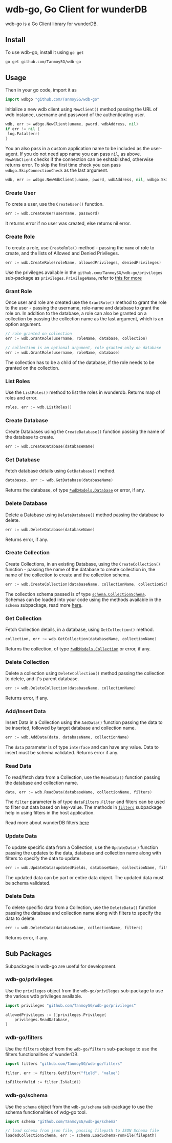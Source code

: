 # wdb-go, Go Client for wunderDB

wdb-go is a Go Client library for wunderDB.

## Install

To use wdb-go, install it using `go get`

```sh
go get github.com/TanmoySG/wdb-go
```

## Usage

Then in your go code, import it as

```go
import wdbgo "github.com/TanmoySG/wdb-go"
```

Initialize a new wdb client using `NewClient()` method passing the URL of wdb instance, username and password of the authenticating user.

```go
wdb, err := wdbgo.NewClient(uname, pword, wdbAddress, nil)
if err != nil {
 log.Fatal(err)
}
```

You an also pass in a custom application name to be included as the user-agent. If you do not need app name you can pass `nil`, as above. `NewWdbClient` checks if the connection can be eshtablished, otherwise returns error. To skip the first time check you can pass `wdbgo.SkipConnectionCheck` as the last argument.

```go
wdb, err := wdbgo.NewWdbClient(uname, pword, wdbAddress, nil, wdbgo.SkipConnectionCheck)
```

### Create User

To crete a user, use the `CreateUser()` function.

```go
err := wdb.CreateUser(username, password)
```

It returns error if no user was created, else returns nil error.

### Create Role

To create a role, use `CreateRole()` method - passing the `name` of role to create, and the lists of Allowed and Denied Privileges.

```go
err := wdb.CreateRole(roleName, allowedPrivileges, deniedPrivileges)
```

Use the privileges available in the `github.com/TanmoySG/wdb-go/privileges` sub-package as `privileges.PrivilegeName`, refer to [this for more](./README.md#sub-packages)

### Grant Role

Once user and role are created use the `GrantRole()` method to grant the role to the user - passing the username, role-name and database to grant the role on. In addition to the database, a role can also be granted on a collection by passing the collection name as the last argument, which is an option argument.

```go
// role granted on collection
err := wdb.GrantRole(username, roleName, database, collection)

// collection is an optional argument, role granted only on database
err := wdb.GrantRole(username, roleName, database) 
```

The collection has to be a child of the database, if the role needs to be granted on the collection.

### List Roles

Use the `ListRoles()` method to list the roles in wunderdb. Returns map of roles and error.

```go
roles, err := wdb.ListRoles() 
```

### Create Database

Create Databases using the `CreateDatabase()` function passing the name of the database to create.

```go
err := wdb.CreateDatabase(databaseName)
```

### Get Database

Fetch database details using `GetDatabase()` method.

```go
databases, err := wdb.GetDatabase(databaseName)
```

Returns the database, of type [`*wdbModels.Database`](https://github.com/TanmoySG/wunderDB/blob/main/model/models.go#L29) or error, if any.

### Delete Database

Delete a Database using `DeleteDatabase()` method passing the database to delete.

```go
err := wdb.DeleteDatabase(databaseName)
```

Returns error, if any.

### Create Collection

Create Collections, in an existing Database, using the `CreateCollection()` function - passing the name of the database to create collection in, the name of the collection to create and the collection schema.

```go
err := wdb.CreateCollection(databaseName, collectionName, collectionSchema)
```

The collection schema passed is of type [`schema.CollectionSchema`](./schema/schema.go). Schemas can be loaded into your code using the methods available in the `schema` subpackage, read more [here](#wdb-goschema).

### Get Collection

Fetch Collection details, in a database, using `GetCollection()` method.

```go
collection, err := wdb.GetCollection(databaseName, collectionName)
```

Returns the collection, of type [`*wdbModels.Collection`](https://github.com/TanmoySG/wunderDB/blob/main/model/models.go#L35) or error, if any.

### Delete Collection

Delete a collection using `DeleteCollection()` method passing the collection to delete, and it's parent database.

```go
err := wdb.DeleteCollection(databaseName, collectionName)
```

Returns error, if any.

### Add/Insert Data

Insert Data in a Collection using the `AddData()` function passing the data to be inserted, followed by target database and collection name.

```go
err := wdb.AddData(data, databaseName, collectionName)
```

The `data` parameter is of type `interface` and can have any value. Data to insert must be schema validated. Returns error if any.

### Read Data

To read/fetch data from a Collection, use the `ReadData()` function passing the database and collection name.

```go
data, err := wdb.ReadData(databaseName, collectionName, filters)
```

The `filter` parameter is of type `dataFilters.Filter` and filters can be used to filter out data based on key-value. The methods in [`filters`](#wdb-gofilters) subpackage help in using filters in the host application.

Read more about wunderDB filters [here](https://github.com/TanmoySG/wunderDB/blob/main/documentation/README.md#filters)

### Update Data

To update specific data from a Collection, use the `UpdateData()` function passing the updates to the data, database and collection name along with filters to specify the data to update.

```go
err := wdb.UpdateData(updatedFields, databaseName, collectionName, filters)
```

The updated data can be part or entire data object. The updated data must be schema validated.

### Delete Data

To delete specific data from a Collection, use the `DeleteData()` function passing the database and collection name along with filters to specify the data to delete.

```go
err := wdb.DeleteData(databaseName, collectionName, filters)
```

Returns error, if any.

## Sub Packages

Subpackages in wdb-go are useful for development.

### wdb-go/privileges

Use the `privileges` object from the `wdb-go/privileges` sub-package to use the various wdb privileges available.

```go
import privileges "github.com/TanmoySG/wdb-go/privileges"

allowedPrivileges := []privileges.Privilege{
    privileges.ReadDatabase,
}
```

### wdb-go/filters

Use the `filters` object from the `wdb-go/filters` sub-package to use the filters functionalities of wunderDB.

```go
import filters "github.com/TanmoySG/wdb-go/filters"

filter, err := filters.GetFilter("field", "value")

isFilterValid := filter.IsValid()
```

### wdb-go/schema

Use the `schema` object from the `wdb-go/schema` sub-package to use the schema functionalities of wdg-go tool.

```go
import schema "github.com/TanmoySG/wdb-go/schema"

// load schema from json file, passing filepath to JSON Schema file
loadedCollectionSchema, err := schema.LoadSchemaFromFile(filepath) 
```
